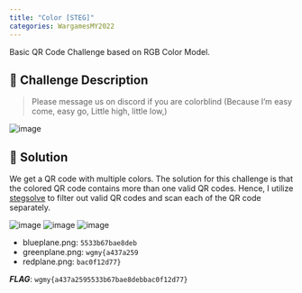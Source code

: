```yaml
---
title: "Color [STEG]"
categories: WargamesMY2022
---
```

Basic QR Code Challenge based on RGB Color Model.

## 📁 Challenge Description
> Please message us on discord if you are colorblind (Because I’m easy come, easy go, Little high, little low,)

![image](https://user-images.githubusercontent.com/107750005/214093815-692ac6af-2f7a-468b-9e9c-c222e6b5e1ec.png)

## 🚩 Solution
We get a QR code with multiple colors. The solution for this challenge is that the colored QR code contains more than one valid QR codes.
Hence, I utilize [stegsolve](https://github.com/zardus/ctf-tools/blob/master/stegsolve/install) to filter out valid QR codes and scan each of the QR code separately.

![image](https://user-images.githubusercontent.com/107750005/214091712-ad3e9bbd-7ebd-4d77-9f0e-227f6d1ca0fa.png)
![image](https://user-images.githubusercontent.com/107750005/214092220-f9f166f5-34f1-4a6c-aad7-ba117e486fb0.png)
![image](https://user-images.githubusercontent.com/107750005/214093530-7fbda061-33e5-47f1-a80e-514c2e82333c.png)

- blueplane.png: `5533b67bae8deb`
- greenplane.png: `wgmy{a437a259`
- redplane.png: `bac0f12d77}`

***FLAG***: `wgmy{a437a2595533b67bae8debbac0f12d77}`

